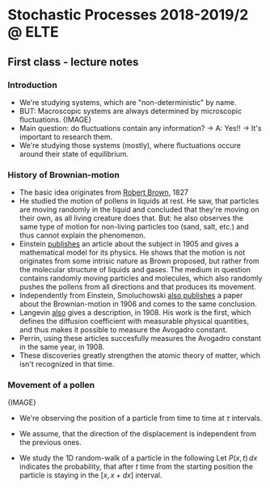 # Stochastic Processes 2018-2019/2 @ ELTE

## First class - lecture notes

### Introduction

- We're studying systems, which are "non-deterministic" by name.
- BUT: Macroscopic systems are always determined by microscopic fluctuations.
{IMAGE}
- Main question: do fluctuations contain any information? -> A: Yes!! -> It's important to research them.
- We're studying those systems (mostly), where fluctuations occure around their state of equilibrium.

### History of Brownian-motion

- The basic idea originates from [Robert Brown](https://en.wikipedia.org/wiki/Robert_Brown_(botanist,_born_1773)), 1827
- He studied the motion of pollens in liquids at rest. He saw, that particles are moving randomly in the liquid and concluded that they're moving on their own, as all living creature does that. But: he also observes the same type of motion for non-living particles too (sand, salt, etc.) and thus cannot explain the phenomenon.
- Einstein [publishes](https://pdfs.semanticscholar.org/9c1d/91a9f0a37e578ee9a6605b224ad554ec6e86.pdf) an article about the subject in 1905 and gives a mathematical model for its physics. He shows that the motion is not originates from some intrisic nature as Brown proposed, but rather from the molecular structure of liquids and gases. The medium in question contains randomly moving particles and molecules, which also randomly pushes the pollens from all directions and that produces its movement.
- Independently from Einstein, Smoluchowski [also publishes](https://onlinelibrary.wiley.com/doi/abs/10.1002/andp.19063261405) a paper about the Brownian-motion in 1906 and comes to the same conclusion.
- Langevin [also](https://aapt.scitation.org/doi/10.1119/1.18725) gives a description, in 1908. His work is the first, which defines the diffusion coefficient with measurable physical quantities, and thus makes it possible to measure the Avogadro constant.
- Perrin, using these articles succesfully measures the Avogadro constant in the same year, in 1908.
- These discoveries greatly strengthen the atomic theory of matter, which isn't recognized in that time.

### Movement of a pollen
{IMAGE}
- We're observing the position of a particle from time to time at $\tau$ intervals.
- We assume, that the direction of the displacement is independent from the previous ones.  
  
- We study the 1D random-walk of a particle in the following
Let $P \left( x, t \right)\, dx$ indicates the probability, that after $t$ time from the starting position the particle is staying in the $\left[ x, x+dx \right]$ interval.
